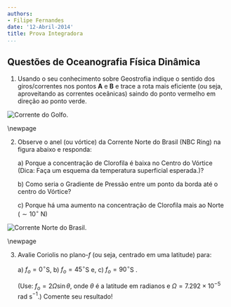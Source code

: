 ```yaml
---
authors:
- Filipe Fernandes
date: '12-Abril-2014'
title: Prova Integradora
...
```



## Questões de Oceanografia Física Dinâmica

1. Usando o seu conhecimento sobre Geostrofia indique o sentido dos
   giros/correntes nos pontos **A** e **B** e  trace a rota mais eficiente (ou
   seja, aproveitando as correntes oceânicas) saindo do ponto vermelho em
   direção ao ponto verde.

![Corrente do Golfo.](./figures/gs_02jun13.png)


\newpage

2. Observe o anel (ou vórtice) da Corrente Norte do Brasil (NBC Ring) na
   figura abaixo e responda:

    a) Porque a concentração de Clorofila é baixa no Centro do Vórtice (Dica:
       Faça um esquema da temperatura superficial esperada.)?

    b) Como seria o Gradiente de Pressão entre um ponto da borda até o centro
       do Vórtice?

    c) Porque há uma aumento na concentração de Clorofila mais ao Norte
       ($\sim 10^{\circ}$ N)

![Corrente Norte do Brasil.](figures/NBC.png)

\newpage

3. Avalie Coriolis no plano-$f$ (ou seja, centrado em uma latitude) para:

    a) $f_o = 0^{\circ}$S,
    b) $f_o = 45^{\circ}$S e,
    c) $f_o = 90^{\circ}$S .

    (Use: $f_o = 2\Omega\sin\theta$, onde $\theta$ é a latitude em radianos e $\Omega = 7.292 \times 10^{-5}$ rad s$^{-1}$.)  Comente seu resultado!

<!--
pandoc --smart --normalize --standalone \
       --variable geometry:margin=1in \
       --latex-engine=xelatex \
       --from markdown prova_integradora.md \
       --to latex \
       --output prova_integradora.pdf
-->
